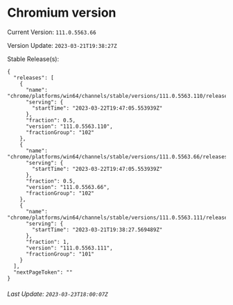 # Chromium version

Current Version: `111.0.5563.66`

Version Update: `2023-03-21T19:38:27Z`

Stable Release(s):
```
{
  "releases": [
    {
      "name": "chrome/platforms/win64/channels/stable/versions/111.0.5563.110/releases/1679514425",
      "serving": {
        "startTime": "2023-03-22T19:47:05.553939Z"
      },
      "fraction": 0.5,
      "version": "111.0.5563.110",
      "fractionGroup": "102"
    },
    {
      "name": "chrome/platforms/win64/channels/stable/versions/111.0.5563.66/releases/1679514425",
      "serving": {
        "startTime": "2023-03-22T19:47:05.553939Z"
      },
      "fraction": 0.5,
      "version": "111.0.5563.66",
      "fractionGroup": "102"
    },
    {
      "name": "chrome/platforms/win64/channels/stable/versions/111.0.5563.111/releases/1679427507",
      "serving": {
        "startTime": "2023-03-21T19:38:27.569489Z"
      },
      "fraction": 1,
      "version": "111.0.5563.111",
      "fractionGroup": "101"
    }
  ],
  "nextPageToken": ""
}
```

###### Last Update: `2023-03-23T18:00:07Z`
        
